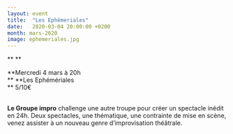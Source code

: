 ```yaml
---
layout: event
title:  "Les Ephémeriales"
date:   2020-03-04 20:00:00 +0200
month: mars-2020
image: ephemeriales.jpg
---
```




**
**


**Mercredi 4 mars à 20h  
** **Les Ephémériales  
** 5/10€

<br /> **Le Groupe impro** challenge une autre troupe pour créer un spectacle inédit en 24h. Deux spectacles, une thématique, une contrainte de mise en scène, venez assister à un nouveau genre d’improvisation théâtrale.
